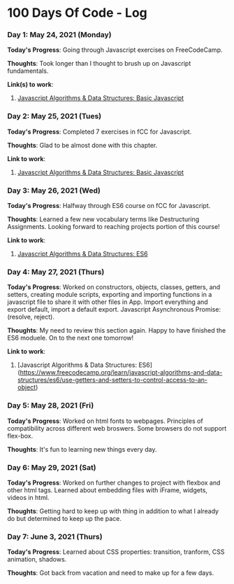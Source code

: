 # 100 Days Of Code - Log

### Day 1: May 24, 2021 (Monday)

**Today's Progress**: Going through Javascript exercises on FreeCodeCamp.

**Thoughts**: Took longer than I thought to brush up on Javascript fundamentals. 

**Link(s) to work**:
1. [Javascript Algorithms & Data Structures: Basic Javascript](https://www.freecodecamp.org/learn/javascript-algorithms-and-data-structures/basic-javascript/profile-lookup)

### Day 2: May 25, 2021 (Tues)

**Today's Progress**: Completed 7 exercises in fCC for Javascript. 

**Thoughts**: Glad to be almost done with this chapter. 

**Link to work**:
1. [Javascript Algorithms & Data Structures: Basic Javascript](https://www.freecodecamp.org/learn/javascript-algorithms-and-data-structures/basic-javascript/generate-random-fractions-with-javascript)

### Day 3: May 26, 2021 (Wed)

**Today's Progress**: Halfway through ES6 course on fCC for Javascript. 

**Thoughts**: Learned a few new vocabulary terms like Destructuring Assignments. Looking forward to reaching projects portion of this course!

**Link to work**:
1. [Javascript Algorithms & Data Structures: ES6](https://www.freecodecamp.org/learn/javascript-algorithms-and-data-structures#es6)


### Day 4: May 27, 2021 (Thurs)

**Today's Progress**: Worked on constructors, objects, classes, getters, and setters, creating module scripts, exporting and importing functions in a javascript file to share it with other files in App. Import everything and export default, import a default export. Javascript Asynchronous Promise: (resolve, reject). 

**Thoughts**: My need to review this section again. Happy to have finished the ES6 moduele. On to the next one tomorrow! 

**Link to work**:
1. [Javascript Algorithms & Data Structures: ES6] (https://www.freecodecamp.org/learn/javascript-algorithms-and-data-structures/es6/use-getters-and-setters-to-control-access-to-an-object)

### Day 5: May 28, 2021 (Fri)

**Today's Progress**: Worked on html fonts to webpages. Principles of compatibility across different web broswers. Some browsers do not support flex-box.

**Thoughts**: It's fun to learning new things every day.

### Day 6: May 29, 2021 (Sat)

**Today's Progress**: Worked on further changes to project with flexbox and other html tags. Learned about embedding files with iFrame, widgets, videos in html. 

**Thoughts**: Getting hard to keep up with thing in addition to what I already do but determined to keep up the pace. 

### Day 7: June 3, 2021 (Thurs)

**Today's Progress**: Learned about CSS properties: transition, tranform, CSS animation, shadows.

**Thoughts**: Got back from vacation and need to make up for a few days.

